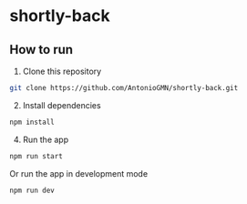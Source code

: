 # shortly-back

## How to run


1. Clone this repository
```bash
git clone https://github.com/AntonioGMN/shortly-back.git
```
2. Install dependencies

```bash
npm install
```

4. Run the app

```bash
npm run start
```
Or run the app in development mode

```bash
npm run dev
```
